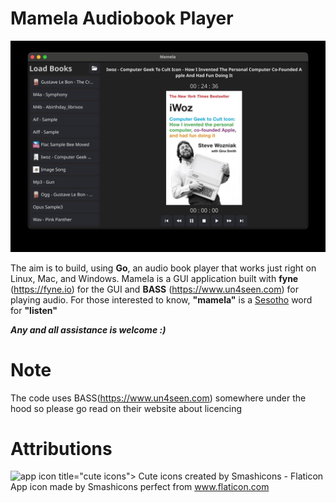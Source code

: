 # Mamela Audiobook Player
![example image](https://github.com/nkalait/mamela-audiobook-player/blob/main/image.jpg?raw=true)

The aim is to build, using **Go**, an audio book player that works just right on Linux, Mac, and Windows. Mamela is a GUI application built with **fyne** (https://fyne.io) for the GUI and **BASS** (https://www.un4seen.com)  for playing audio. For those interested to know, **"mamela"** is a [Sesotho](https://en.wikipedia.org/wiki/Sotho_language) word for **"listen"**

***Any and all assistance is welcome :)*** 

# Note
The code uses BASS(https://www.un4seen.com) somewhere under the hood so please go read on their website about licencing

# Attributions
![app icon]("https://www.flaticon.com/free-icons/cute) title="cute icons"> Cute icons created by Smashicons - Flaticon</a> App icon made by Smashicons perfect from www.flaticon.com